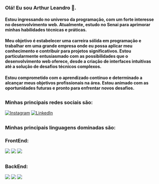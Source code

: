 ### Olá! Eu sou Arthur Leandro 👋.
#### Estou ingressando no universo da programação, com um forte interesse no desenvolvimento web. Atualmente, estudo no Senai para aprimorar minhas habilidades técnicas e práticas.
#### Meu objetivo é estabelecer uma carreira sólida em programação e trabalhar em uma grande empresa onde eu possa aplicar meu conhecimento e contribuir para projetos significativos. Estou particularmente entusiasmado com as possibilidades que o desenvolvimento web oferece, desde a criação de interfaces intuitivas até a solução de desafios técnicos complexos.
#### Estou comprometido com o aprendizado contínuo e determinado a alcançar meus objetivos profissionais na área. Estou animado com as oportunidades futuras e pronto para enfrentar novos desafios.



##

### Minhas principais redes sociais são:

[![Instagram](https://img.shields.io/badge/Instagram-E4405F?style=for-the-badge&logo=instagram&logoColor=white)](https://www.instagram.com/arthur_leandr00/?next=%2F)
[![LinkedIn](https://img.shields.io/badge/LinkedIn-0077B5?style=for-the-badge&logo=linkedin&logoColor=white)](https://www.linkedin.com/in/arthur-pereira-a12aa2310/)

##
### Minhas principais linguagens dominadas são:
### FrontEnd:
<img src="https://img.shields.io/badge/HTML5-E34F26?style=for-the-badge&logo=html5&logoColor=white">
<img src="https://img.shields.io/badge/CSS3-1572B6?style=for-the-badge&logo=css3&logoColor=white">
<img src="https://img.shields.io/badge/JavaScript-F7DF1E?style=for-the-badge&logo=javascript&logoColor=black">

##
### BackEnd:
<img src="https://img.shields.io/badge/MySQL-00000F?style=for-the-badge&logo=mysql&logoColor=white">
<img src="https://img.shields.io/badge/Python-14354C?style=for-the-badge&logo=python&logoColor=white">
<img src="https://img.shields.io/badge/PHP-777BB4?style=for-the-badge&logo=php&logoColor=white">

##

